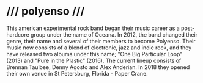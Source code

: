 /// polyenso ///
=================
This american experimental rock band began their music career as a post-hardcore group under the name of Oceana.
In 2012, the band changed their genre, their name and several of their members to become Polyenso. Their music now consists of a blend of electronic, jazz and indie rock, and they have released two albums under this name; "One Big Particular Loop" (2013) and "Pure in the Plastic" (2016). The current lineup consists of Brennan Taulbee, Denny Agosto and Alex Anderian.
In 2018 they opened their own venue in St Petersburg, Florida - Paper Crane. 
